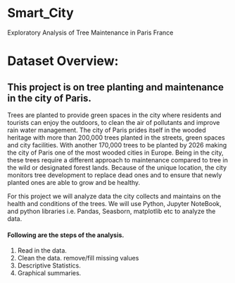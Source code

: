 # Smart_City
Exploratory Analysis of Tree Maintenance in Paris France 
# Dataset Overview:
## This project is on tree planting and maintenance in the city of Paris.
 Trees are planted to provide green spaces in the city where residents and tourists can enjoy the outdoors, to clean the air of pollutants and improve rain water management. The city of Paris prides itself in the wooded heritage with more than 200,000 trees planted in the streets, green spaces and city facilities. With another 170,000 trees to be planted by 2026 making the city of Paris one of the most wooded cities in Europe. Being in the city, these trees require a different approach to maintenance compared to tree in the wild or designated forest lands. Because of the unique location, the city monitors tree development to replace dead ones and to ensure that newly planted ones are able to grow and be healthy.


 For this project we will analyze data the city collects and maintains on the health and conditions of the trees. We will use Python, Jupyter NoteBook, and python libraries i.e. Pandas, Seasborn, matplotlib etc to analyze the data.

#### Following are the steps of the analysis.
1. Read in the data.
2. Clean the data. remove/fill missing values
3. Descriptive Statistics.
4. Graphical summaries.
